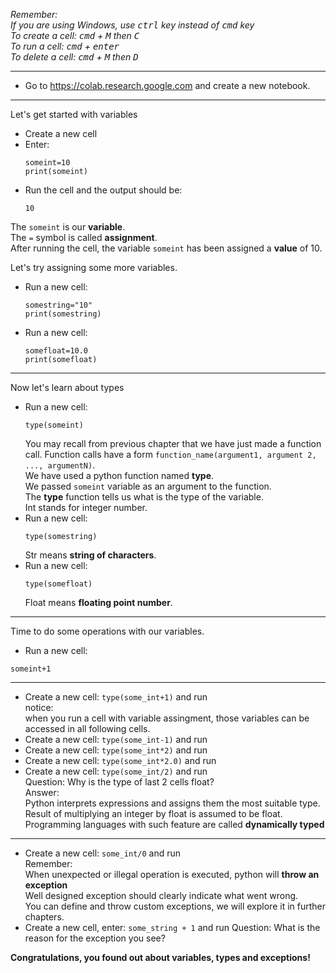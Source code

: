 *Remember:*  
*If you are using Windows, use <kbd>ctrl</kbd> key instead of <kbd>cmd</kbd> key*  
*To create a cell: <kbd>cmd</kbd> + <kbd>M</kbd> then <kbd>C</kbd>*  
*To run a cell: <kbd>cmd</kbd> + <kbd>enter</kbd>*  
*To delete a cell: <kbd>cmd</kbd> + <kbd>M</kbd> then <kbd>D</kbd>*  

---
* Go to https://colab.research.google.com and create a new notebook.
---
Let's get started with variables  
* Create a new cell
* Enter:  
  ```
  someint=10
  print(someint)
  ```  
* Run the cell and the output should be:  
  ```
  10
  ```  
 The `someint` is our **variable**.  
 The `=` symbol is called **assignment**.  
 After running the cell, the variable `someint` has been assigned a **value** of 10.    
  
Let's try assigning some more variables.  
* Run a new cell:  
  ```
  somestring="10"
  print(somestring)
  ```  
* Run a new cell:  
  ```
  somefloat=10.0
  print(somefloat)
  ```  
---
Now let's learn about types  
* Run a new cell:  
  ```
  type(someint)
  ```  
  You may recall from previous chapter that we have just made a function call.
  Function calls have a form `function_name(argument1, argument 2, ..., argumentN)`.  
  We have used a python function named **type**.  
  We passed `someint` variable as an argument to the function.  
  The **type** function tells us what is the type of the variable.   
  Int stands for integer number.  
* Run a new cell:  
  ```
  type(somestring)
  ```  
  Str means **string of characters**.  
* Run a new cell:  
  ```
  type(somefloat)
  ```  
  Float means **floating point number**.  
---
Time to do some operations with our variables.  
* Run a new cell:
```
someint+1
```  

---
* Create a new cell: `type(some_int+1)` and run  
  notice:  
  when you run a cell with variable assingment, those variables can be accessed in all following cells.
* Create a new cell: `type(some_int-1)` and run  
* Create a new cell: `type(some_int*2)` and run  
* Create a new cell: `type(some_int*2.0)` and run  
* Create a new cell: `type(some_int/2)` and run  
  Question: Why is the type of last 2 cells float?  
  Answer:  
  Python interprets expressions and assigns them the most suitable type.  
  Result of multiplying an integer by float is assumed to be float.
  Programming languages with such feature are called **dynamically typed**
---
* Create a new cell: `some_int/0` and run  
  Remember:  
  When unexpected or illegal operation is executed, python will **throw an exception**  
  Well designed exception should clearly indicate what went wrong.  
  You can define and throw custom exceptions, we will explore it in further chapters.
* Create a new cell, enter: `some_string + 1` and run
  Question: What is the reason for the exception you see?

**Congratulations, you found out about variables, types and exceptions!**

    
